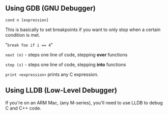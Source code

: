 ## Using GDB (GNU Debugger)





`cond n [expression]`

This is basically to set breakpoints if you want to only stop when a certain condition is met.

"`break foo if i == 4`"

`next (n)` - steps one line of code, stepping **over** functions

`step (s)` - steps one line of code, stepping **into** functions

`print <expression>` prints any C expression.

## Using LLDB (Low-Level Debugger)

If you're on an ARM Mac, (any M-series), you'll need to use LLDB to debug C and C++ code.